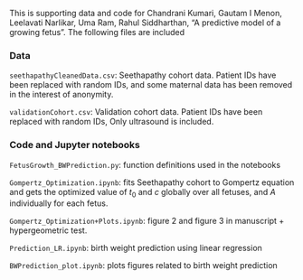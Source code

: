 This is supporting data and code for Chandrani Kumari, Gautam I Menon, Leelavati Narlikar, Uma Ram, Rahul Siddharthan, “A predictive model of a growing fetus”. The following files are included

### Data

`seethapathyCleanedData.csv`: Seethapathy cohort data. Patient IDs have been replaced with random IDs, and some maternal data has been removed in the interest of anonymity.

`validationCohort.csv`: Validation cohort data. Patient IDs have been replaced with random IDs, Only ultrasound is included.

### Code and Jupyter notebooks

`FetusGrowth_BWPrediction.py`: function definitions used in the notebooks

`Gompertz_Optimization.ipynb`:  fits Seethapathy cohort to Gompertz equation and gets the optimized value of $t_0$ and $c$ globally over all fetuses, and $A$ individually for each fetus.

`Gompertz_Optimization+Plots.ipynb`: figure 2 and figure 3 in manuscript + hypergeometric test.

`Prediction_LR.ipynb`: birth weight prediction using linear regression

`BWPrediction_plot.ipynb`: plots figures related to birth weight prediction

